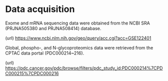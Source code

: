 # Data acquisition 

Exome and mRNA sequencing data were obtained from the NCBI SRA (PRJNA505380 and PRJNA508414) database.

(url) https://www.ncbi.nlm.nih.gov/geo/query/acc.cgi?acc=GSE122401


Global, phospho-, and N-glycoproteomics data were retrieved from the CPTAC data portal (PDC000214~216).

(url) https://pdc.cancer.gov/pdc/browse/filters/pdc_study_id:PDC000214%7CPDC000215%7CPDC000216
